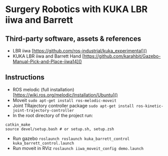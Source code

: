 Surgery Robotics with KUKA LBR iiwa and Barrett
================================================

## Third-party software, assets & references

- LBR iiwa [https://github.com/ros-industrial/kuka_experimental]()
- KUKA LBR iiwa and Barrett Hand [https://github.com/karahbit/Gazebo-Manual-Pick-and-Place-iiwa14]()

## Instructions

- ROS melodic (full installation) [https://wiki.ros.org/melodic/Installation/Ubuntu]()
- Moveit `sudo apt-get install ros-melodic-moveit`
- Joint TRajectory controller package `sudo apt-get install ros-kinetic-joint-trajectory-controller`
- In the root directory of the project run:
```
catkin_make
source devel/setup.bash # or setup.sh, setup.zsh
```
- Run gazebo `roslaunch roslaunch kuka_barrett_control kuka_barrett_control.launch`
- Run moveit in RViz `roslaunch iiwa_moveit_config demo.launch`